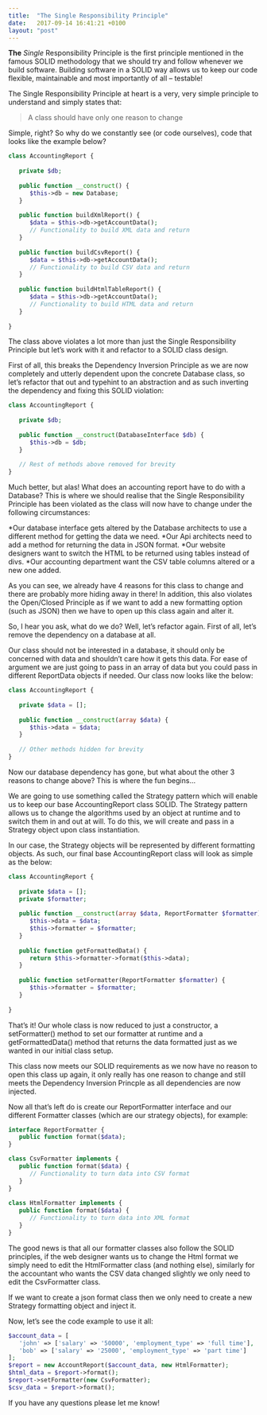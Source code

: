 ```yaml
---
title:  "The Single Responsibility Principle"
date:   2017-09-14 16:41:21 +0100
layout: "post"
---
```


**The** _Single_ Responsibility Principle is the first principle mentioned in the famous SOLID methodology that we should try and follow whenever we build software. Building software in a SOLID way allows us to keep our code flexible, maintainable and most importantly of all – testable!

The Single Responsibility Principle at heart is a very, very simple principle to understand and simply states that:

>A class should have only one reason to change

Simple, right? So why do we constantly see (or code ourselves), code that looks like the example below?

```php	
class AccountingReport {
 
   private $db;
 
   public function __construct() {
      $this->db = new Database;      
   }
 
   public function buildXmlReport() {
      $data = $this->db->getAccountData();
      // Functionality to build XML data and return
   }
 
   public function buildCsvReport() {
      $data = $this->db->getAccountData();
      // Functionality to build CSV data and return
   }
 
   public function buildHtmlTableReport() {
      $data = $this->db->getAccountData();
      // Functionality to build HTML data and return
   }
 
}
```

The class above violates a lot more than just the Single Responsibility Principle but let’s work with it and refactor to a SOLID class design.

First of all, this breaks the Dependency Inversion Principle as we are now completely and utterly dependent upon the concrete Database class, so let’s refactor that out and typehint to an abstraction and as such inverting the dependency and fixing this SOLID violation:

```php
class AccountingReport {
 
   private $db;
 
   public function __construct(DatabaseInterface $db) {
      $this->db = $db;      
   } 
 
   // Rest of methods above removed for brevity
}
```

Much better, but alas! What does an accounting report have to do with a Database? This is where we should realise that the Single Responsibility Principle has been violated as the class will now have to change under the following circumstances:

*Our database interface gets altered by the Database architects to use a different method for getting the data we need.
*Our Api architects need to add a method for returning the data in JSON format.
*Our website designers want to switch the HTML to be returned using tables instead of divs.
*Our accounting department want the CSV table columns altered or a new one added.

As you can see, we already have 4 reasons for this class to change and there are probably more hiding away in there! In addition, this also violates the Open/Closed Principle as if we want to add a new formatting option (such as JSON) then we have to open up this class again and alter it.

So, I hear you ask, what do we do? Well, let’s refactor again. First of all, let’s remove the dependency on a database at all.

Our class should not be interested in a database, it should only be concerned with data and shouldn’t care how it gets this data. For ease of argument we are just going to pass in an array of data but you could pass in different ReportData objects if needed. Our class now looks like the below:

```php
class AccountingReport {
 
   private $data = [];
 
   public function __construct(array $data) {
      $this->data = $data;      
   } 
 
   // Other methods hidden for brevity
}
```

Now our database dependency has gone, but what about the other 3 reasons to change above? This is where the fun begins…

We are going to use something called the Strategy pattern which will enable us to keep our base AccountingReport class SOLID. The Strategy pattern allows us to change the algorithms used by an object at runtime and to switch them in and out at will. To do this, we will create and pass in a Strategy object upon class instantiation.

In our case, the Strategy objects will be represented by different formatting objects. As such, our final base AccountingReport class will look as simple as the below:

```php	
class AccountingReport {
 
   private $data = [];
   private $formatter;
 
   public function __construct(array $data, ReportFormatter $formatter) {
      $this->data = $data;
      $this->formatter = $formatter;      
   } 
 
   public function getFormattedData() {
      return $this->formatter->format($this->data);
   }
 
   public function setFormatter(ReportFormatter $formatter) {
      $this->formatter = $formatter;
   }
 
}
```

That’s it! Our whole class is now reduced to just a constructor, a setFormatter() method to set our formatter at runtime and a getFormattedData() method that returns the data formatted just as we wanted in our initial class setup.

This class now meets our SOLID requirements as we now have no reason to open this class up again, it only really has one reason to change and still meets the Dependency Inversion Princple as all dependencies are now injected.

Now all that’s left do is create our ReportFormatter interface and our different Formatter classes (which are our strategy objects), for example:

```php	
interface ReportFormatter {
   public function format($data);
}

class CsvFormatter implements {
   public function format($data) {
      // Functionality to turn data into CSV format
   }
}
	
class HtmlFormatter implements {
   public function format($data) {
      // Functionality to turn data into XML format
   }
}
```

The good news is that all our formatter classes also follow the SOLID principles, if the web designer wants us to change the Html format we simply need to edit the HtmlFormatter class (and nothing else), similarly for the accountant who wants the CSV data changed slightly we only need to edit the CsvFormatter class.

If we want to create a json format class then we only need to create a new Strategy formatting object and inject it.

Now, let’s see the code example to use it all:
```php
$account_data = [
   'john' => ['salary' => '50000', 'employment_type' => 'full time'],
   'bob' => ['salary' => '25000', 'employment_type' => 'part time']
];
$report = new AccountReport($account_data, new HtmlFormatter);
$html_data = $report->format();
$report->setFormatter(new CsvFormatter);
$csv_data = $report->format();
```

If you have any questions please let me know!

